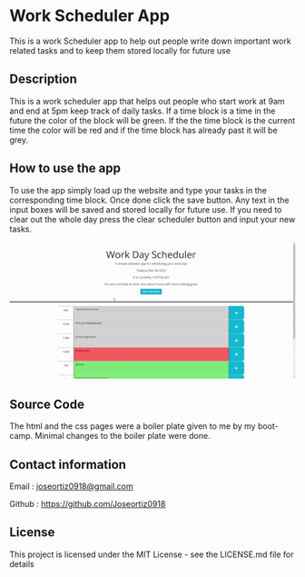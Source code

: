 # Work Scheduler App
This is a work Scheduler app to help out people write down important work related tasks and to keep them stored locally for future use 
## Description
This is a work scheduler app that helps out people who start work at 9am and end at 5pm keep track of daily tasks. If a time block is a time in the future the color of the block will be green. If the the time block is the current time the color will be red and if the time block has already past it will be grey.
## How to use the app
To use the app simply load up the website and type your tasks in the corresponding time block. Once done click the save button. Any text in the input boxes will be saved and stored locally for future use. If you need to clear out the whole day press the clear scheduler button and input your new tasks.

![A gif of the website working](assets/gif/work-scheduler.gif)


## Source Code 
The html and the css pages were a boiler plate given to me by my boot-camp. Minimal changes to the boiler plate were done. 
## Contact information

Email : <joseortiz0918@gmail.com> 

Github : <https://github.com/Joseortiz0918>


## License

This project is licensed under the MIT License - see the LICENSE.md file for details